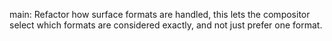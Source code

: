 main: Refactor how surface formats are handled, this lets the compositor select
which formats are considered exactly, and not just prefer one format.
